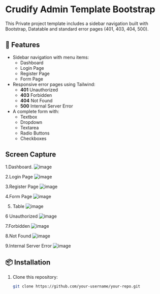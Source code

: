 # Crudify Admin Template Bootstrap

This Private project template includes a sidebar navigation built with Bootstrap, Datatable and standard error pages (401, 403, 404, 500).

## 🚀 Features
- Sidebar navigation with menu items:
  - Dashboard
  - Login Page
  - Register Page
  - Form Page
- Responsive error pages using Tailwind:
  - **401** Unauthorized
  - **403** Forbidden
  - **404** Not Found
  - **500** Internal Server Error
- A complete form with:
  - Textbox
  - Dropdown
  - Textarea
  - Radio Buttons
  - Checkboxes
## Screen Capture
1.Dashboard.
![image](https://github.com/user-attachments/assets/8f7a6186-2909-46e3-8217-cd9297ae1ff3)



2.Login Page
![image](https://github.com/user-attachments/assets/9b178000-7b67-40e2-8fbb-4efd57995ce9)

3.Register Page
![image](https://github.com/user-attachments/assets/f5c0bf23-a52f-488c-bcbf-fc61c693379b)

4.Form Page
![image](https://github.com/user-attachments/assets/84344215-e2e0-4f78-9f7e-eeb2f6864ce3)

5. Table
![image](https://github.com/user-attachments/assets/272ca76a-497a-40df-beac-035ff67bda15)

6 Unauthorized
![image](https://github.com/user-attachments/assets/e38b2cf5-825e-4889-a127-fa88e10d820f)

7.Forbidden
![image](https://github.com/user-attachments/assets/4c97d043-884e-41dd-88e5-1a28430d0e18)

8.Not Found
![image](https://github.com/user-attachments/assets/4333ebff-72d4-4c56-b6e3-656d13280d26)

9.Internal Server Error
![image](https://github.com/user-attachments/assets/3d57962b-80e5-47bf-a5e9-09cce2d9d84b)







## 📦 Installation
1. Clone this repository:
   ```sh
   git clone https://github.com/your-username/your-repo.git
